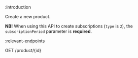 :introduction

Create a new product.

**NB!** When using this API to create subscriptions (`type` is `2`), the
`subscriptionPeriod` parameter is **required**.

:relevant-endpoints

GET /product/{id}
